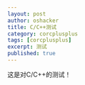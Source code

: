 ```yaml
---
layout: post 
author: oshacker
title: C/C++测试
category: corcplusplus
tags: [corcplusplus]
excerpt: 测试
published: true
---
```


这是对C/C++的测试！
